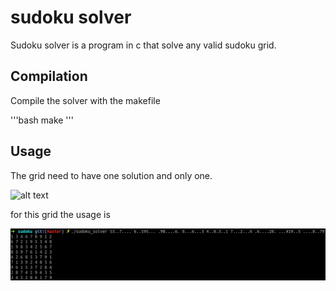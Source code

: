 # sudoku solver

Sudoku solver is a program in c that solve any valid sudoku grid.

## Compilation

Compile the solver with the makefile

'''bash
make
'''

## Usage

The grid need to have one solution and only one.


![alt text](https://upload.wikimedia.org/wikipedia/commons/thumb/e/e0/Sudoku_Puzzle_by_L2G-20050714_standardized_layout.svg/1024px-Sudoku_Puzzle_by_L2G-20050714_standardized_layout.svg.png)

for this grid the usage is 

![alt text](https://github.com/Vaati3/sudoku/blob/master/usage.png)
